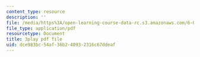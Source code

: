 ```yaml
---
content_type: resource
description: ''
file: /media/https%3A/open-learning-course-data-rc.s3.amazonaws.com/6-042j-mathematics-for-computer-science-spring-2015/dce983bc54af36b240932316c67ddeaf_HswnmlLPGZ4.pdf
file_type: application/pdf
resourcetype: Document
title: 3play pdf file
uid: dce983bc-54af-36b2-4093-2316c67ddeaf
---
```

